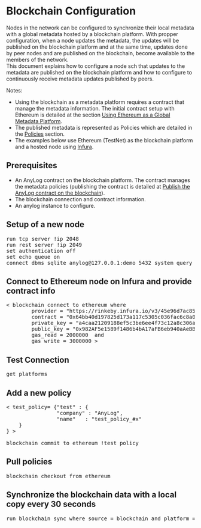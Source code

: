 # Blockchain Configuration

Nodes in the network can be configured to synchronize their local metadata with a global metadata hosted by a blockchain platform.
With propper configuration, when a node updates the metadata, the updates will be published on the blockchain platform
and at the same time, updates done by peer nodes and are published on the blockchain, become available to 
the members of the network.  
This document explains how to configure a node sch that updates to the metadata are published on the 
blockchain platform and how to configure to continuously receive metadata updates published by peers.

Notes:
* Using the blockchain as a metadata platform requires a contract that manage the metadata information. The initial contract setup
with Ethereum is detailed at the section [Using Ethereum as a Global Metadata Platform](https://github.com/AnyLog-co/documentation/blob/master/using%20ethereum.md).
* The published metadata is represented as Policies which are detailed in the [Policies](https://github.com/AnyLog-co/documentation/blob/master/metadata%20management.md#policies) section.
* The examples below use Ethereum (TestNet) as the blockchain platform and a hosted node using [Infura](https://infura.io/).  

## Prerequisites

* An AnyLog contract on the blockchain platform. The contract manages the metadata policies (publishing the contract is detailed at 
  [Publish the AnyLog contract on the blockchain](https://github.com/AnyLog-co/documentation/blob/master/using%20ethereum.md#publish-the-anylog-contract-on-the-blockchain)).
* The blockchain connection and contract information.
* An anylog instance to configure.


## Setup of a new node
<pre>
run tcp server !ip 2048
run rest server !ip 2049
set authentication off
set echo queue on
connect dbms sqlite anylog@127.0.0.1:demo 5432 system_query
</pre>

## Connect to Ethereum node on Infura and provide contract info
<pre>
< blockchain connect to ethereum where
        provider = "https://rinkeby.infura.io/v3/45e96d7ac85c4caab102b84e13e795a1" and
		contract = "0x64bb40d197825d173a117c5305c036fac6c8a082" and
		private_key = "a4caa21209188ef5c3be6ee4f73c12a8c306a917c969638fb69f164b0ed95380" and 
		public_key = "0x982AF5e1589f1486b4bA17aFB6eb940aAeBBdfdB" and 
		gas_read = 2000000  and
		gas_write = 3000000 >
</pre>

## Test Connection
<pre>
get platforms
</pre>

## Add a new policy
<pre>
< test_policy= {"test" : {
                "company" : "AnyLog",
                "name"   : "test_policy_#x"
    }
} >

blockchain commit to ethereum !test_policy
</pre>

## Pull policies
<pre>
blockchain checkout from ethereum 
</pre>


## Synchronize the blockchain data with a local copy every 30 seconds
<pre>
run blockchain sync where source = blockchain and platform = ethereum and time = 30 seconds and dest = file
</pre>
